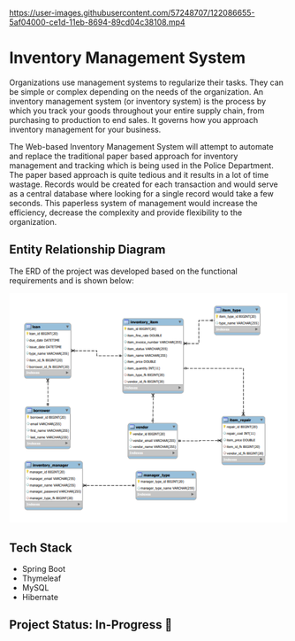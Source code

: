 
https://user-images.githubusercontent.com/57248707/122086655-5af04000-ce1d-11eb-8694-89cd04c38108.mp4

# Inventory Management System 

Organizations use management systems to regularize their tasks. They can be simple or complex depending on the needs of the organization. An inventory management system (or inventory
system) is the process by which you track your goods throughout your entire supply chain, from purchasing to production to end sales. It governs how you approach inventory management for
your business.

The Web-based Inventory Management System will attempt to automate and replace the traditional paper based approach for inventory management and tracking which is being used in
the Police Department. The paper based approach is quite tedious and it results in a lot of time wastage. Records would be created for each transaction and would serve as a central database where looking for a single record would take a few seconds. This paperless system of management would increase the efficiency, decrease the complexity and provide flexibility to the organization.

## Entity Relationship Diagram
The ERD of the project was developed based on the functional requirements and is shown below:

<p align="center">
<img src="/Resources/IMS-ERD.PNG">
</p>

## Tech Stack
* Spring Boot
* Thymeleaf
* MySQL
* Hibernate

## Project Status: In-Progress 🚧
